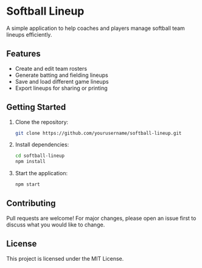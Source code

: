 # Softball Lineup

A simple application to help coaches and players manage softball team lineups efficiently.

## Features

- Create and edit team rosters
- Generate batting and fielding lineups
- Save and load different game lineups
- Export lineups for sharing or printing

## Getting Started

1. Clone the repository:
    ```bash
    git clone https://github.com/yourusername/softball-lineup.git
    ```
2. Install dependencies:
    ```bash
    cd softball-lineup
    npm install
    ```
3. Start the application:
    ```bash
    npm start
    ```

## Contributing

Pull requests are welcome! For major changes, please open an issue first to discuss what you would like to change.

## License

This project is licensed under the MIT License.